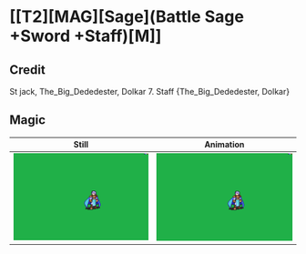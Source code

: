 # [\[T2\]\[MAG\]\[Sage\]\(Battle Sage +Sword +Staff\)\[M\]]

## Credit

St jack, The_Big_Dededester, Dolkar
7. Staff {The_Big_Dededester, Dolkar}
	
## Magic

| Still | Animation |
| :---: | :-------: |
| ![Magic still](./Magic_000.png) | ![Magic animation](./Magic.gif) |
